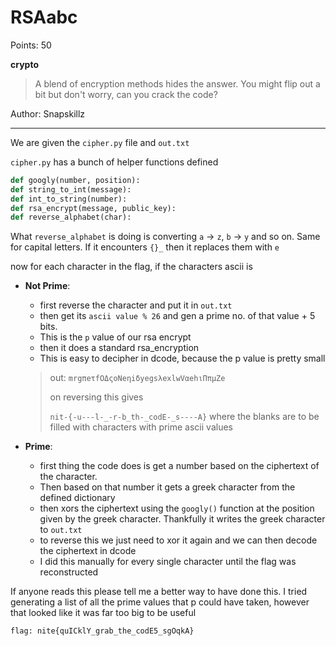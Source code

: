 # RSAabc

Points: 50

__crypto__

> A blend of encryption methods hides the answer. You might flip out a bit but don't worry, can you crack the code?

Author: Snapskillz

---

We are given the `cipher.py` file and `out.txt`

`cipher.py` has a bunch of helper functions defined
```python
def googly(number, position):
def string_to_int(message):
def int_to_string(number):
def rsa_encrypt(message, public_key):
def reverse_alphabet(char):
```

What `reverse_alphabet` is doing is converting `a` -> `z`, `b` -> `y` and so on. Same for capital letters. If it encounters `{}_` then it replaces them with `e`

now for each character in the flag, if the characters ascii is
- **Not Prime**: 
    - first reverse the character and put it in `out.txt`
    - then get its `ascii value % 26` and gen a prime no. of that value + 5 bits.
    - This is the `p` value of our rsa encrypt
    - then it does a standard rsa_encryption
    - This is easy to decipher in dcode, because the p value is pretty small

    > out: `mrgπeτfΟΔςoΝeηiδyegsλexlwVαehιΠπμZe`
    >
    > on reversing this gives
    >
    > `nit-{-u---l-_-r-b_th-_codE-_s----A}` where the blanks are to be filled with characters with prime ascii values

- **Prime**:
    - first thing the code does is get a number based on the ciphertext of the character. 
    - Then based on that number it gets a greek character from the defined dictionary
    - then xors the ciphertext using the `googly()` function at the position given by the greek character. Thankfully it writes the greek character to `out.txt`
    - to reverse this we just need to xor it again and we can then decode the ciphertext in dcode
    - I did this manually for every single character until the flag was reconstructed

If anyone reads this please tell me a better way to have done this. I tried generating a list of all the prime values that p could have taken, however that looked like it was far too big to be useful

```
flag: nite{quICklY_grab_the_codE5_sgOqkA}
```
